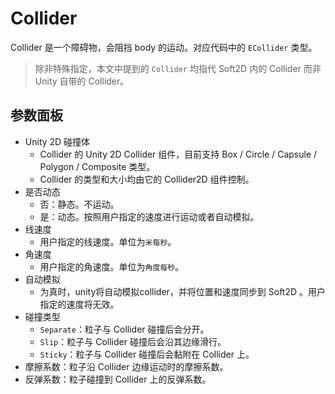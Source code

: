 # Collider
Collider 是一个障碍物，会阻挡 body 的运动。对应代码中的 `ECollider` 类型。

> 除非特殊指定，本文中提到的 `Collider` 均指代 Soft2D 内的 Collider 而非 Unity 自带的 Collider。

## 参数面板
- Unity 2D 碰撞体
  - Collider 的 Unity 2D Collider 组件，目前支持 Box / Circle / Capsule / Polygon / Composite 类型。
  - Collider 的类型和大小均由它的 Collider2D 组件控制。
- 是否动态
  - 否：静态。不运动。
  - 是：动态。按照用户指定的速度进行运动或者自动模拟。
- 线速度
  - 用户指定的线速度。单位为`米每秒`。
- 角速度
  - 用户指定的角速度。单位为`角度每秒`。
- 自动模拟
  - 为真时，unity将自动模拟collider，并将位置和速度同步到 Soft2D 。用户指定的速度将无效。
- 碰撞类型
  - `Separate`：粒子与 Collider 碰撞后会分开。
  - `Slip`：粒子与 Collider 碰撞后会沿其边缘滑行。
  - `Sticky`：粒子与 Collider 碰撞后会黏附在 Collider 上。
- 摩擦系数：粒子沿 Collider 边缘运动时的摩擦系数。
- 反弹系数：粒子碰撞到 Collider 上的反弹系数。


